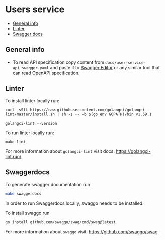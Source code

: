 # Users service

* [General info](#general-info)
* [Linter](#linter)
* [Swagger docs](#swaggerdocs)


## General info

* To read API specification copy content from `docs/user-service-api_swagger.yaml` and paste it to [Swagger Editor](https://editor.swagger.io/) or any similar tool that can read OpenAPI specification. 

## Linter

To install linter locally run:

```
curl -sSfL https://raw.githubusercontent.com/golangci/golangci-lint/master/install.sh | sh -s -- -b $(go env GOPATH)/bin v1.59.1

golangci-lint --version
```

To run linter locally run:

```
make lint
```

For more information about `golangci-lint` visit docs: https://golangci-lint.run/

## Swaggerdocs

To generate swagger documentation run

```bash
make swaggerdocs
```

In order to run Swaggerdocs locally, swaggo needs to be installed.

To install swaggo run

```bash
go install github.com/swaggo/swag/cmd/swag@latest
```

For more information about `swaggo` visit: <https://github.com/swaggo/swag>
